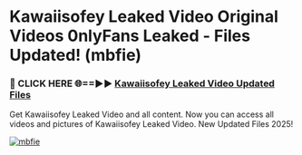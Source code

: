 # Kawaiisofey Leaked Video Original Videos 0nlyFans Leaked - Files Updated! (mbfie)

<h3>🔴 CLICK HERE 🌐==►► <a href="https://tinyurl.com/2jnfzry5" rel="nofollow">Kawaiisofey Leaked Video Updated Files</a></h3>

Get Kawaiisofey Leaked Video and all content. Now you can access all videos and pictures of Kawaiisofey Leaked Video. New Updated Files 2025!

[![mbfie](https://i.imgur.com/GyGTBgg.gif)](https://tinyurl.com/2jnfzry5)
